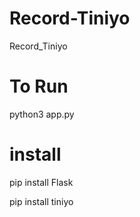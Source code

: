# Record-Tiniyo
Record_Tiniyo


# To Run
python3 app.py

# install
pip install Flask

pip install tiniyo
